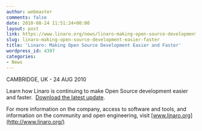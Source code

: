 ```yaml
---
author: webmaster
comments: false
date: 2010-08-24 11:51:24+00:00
layout: post
link: https://www.linaro.org/news/linaro-making-open-source-development-easier-faster/
slug: linaro-making-open-source-development-easier-faster
title: 'Linaro: Making Open Source Development Easier and Faster'
wordpress_id: 4397
categories:
- News
---
```


CAMBRIDGE, UK - 24 AUG 2010

Learn how Linaro is continuing to make Open Source development easier and faster.  [Download the latest update](/developers/).

For more information on the company, access to software and tools, and information on the community and open engineering, visit [www.linaro.org](http://www.linaro.org/)

